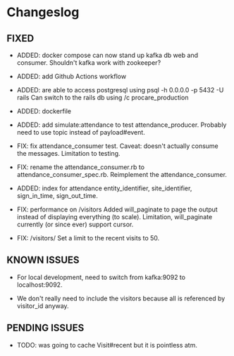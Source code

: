 # Changeslog

## FIXED

- ADDED: docker compose can now stand up kafka db web and consumer. Shouldn't kafka work with zookeeper?

- ADDED: add Github Actions workflow

- ADDED: are able to access postgresql using psql -h 0.0.0.0 -p 5432 -U rails
  Can switch to the rails db using /c procare_production

- ADDED: dockerfile

- ADDED: add simulate:attendance to test attendance_producer. Probably need to use topic instead of payload#event.

- FIX: fix attendance_consumer test. Caveat: doesn't actually consume the messages. Limitation to testing.

- FIX: rename the attendance_consumer.rb to attendance_consumer_spec.rb. Reimplement the attendance_consumer.

- ADDED: index for attendance entity_identifier, site_identifier, sign_in_time, sign_out_time.

- FIX: performance on /visitors
  Added will_paginate to page the output instead of displaying everything (to scale). Limitation, will_paginate
  currently (or since ever) support cursor.

- FIX: /visitors/<id>
  Set a limit to the recent visits to 50.

## KNOWN ISSUES

- For local development, need to switch from kafka:9092 to localhost:9092.

- We don't really need to include the visitors because all is referenced by visitor_id anyway.

## PENDING ISSUES

- TODO: was going to cache Visit#recent but it is pointless atm.
